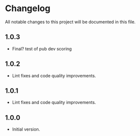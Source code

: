 # Changelog

All notable changes to this project will be documented in this file.

## 1.0.3

- Final? test of pub dev scoring

## 1.0.2

- Lint fixes and code quality improvements.

## 1.0.1

- Lint fixes and code quality improvements.

## 1.0.0

- Initial version.
